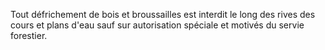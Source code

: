 Tout défrichement de bois et broussailles est interdit
le long des rives des cours et plans d'eau sauf sur autorisation
spécia­le et motivés du servie forestier.